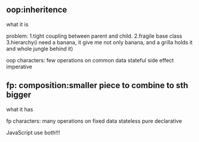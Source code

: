 ## oop:inheritence
what it is

problem: 
1.tight coupling between parent and child.
2.fragile base class
3.hierarchy(i need a banana, it give me not only banana, and a grilla holds it and whole jungle behind it)

oop characters: 
few operations on common data
stateful
side effect
imperative


## fp: composition:smaller piece to combine to sth bigger
what it has

fp characters: 
many operations on fixed data
stateless
pure
declarative


JavaScript use both!!!
